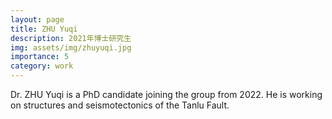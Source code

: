 ```yaml
---
layout: page
title: ZHU Yuqi
description: 2021年博士研究生
img: assets/img/zhuyuqi.jpg
importance: 5
category: work
---
```


Dr. ZHU Yuqi is a PhD candidate joining the group from 2022. He is working on structures and seismotectonics of the Tanlu Fault. 
